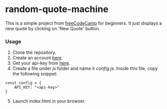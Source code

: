# random-quote-machine
This is a simple project from [freeCodeCamp](https://www.freecodecamp.com/challenges/build-a-random-quote-machine) for beginners. It just displays a new quote by clicking on 'New Quote' button.

### Usage
1. Clone the repository. 
2. Create an account [here](https://market.mashape.com/). 
3. Get your api-key from [here](https://market.mashape.com/andruxnet/random-famous-quotes). 
4. Create a file under *js* folder and name it *config.js*. Inside this file, copy the following snippet:
```
const config = {
    API_KEY: "<api-key>"
}
```
5. Launch index.html in your browser.
